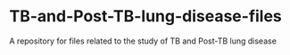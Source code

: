 # TB-and-Post-TB-lung-disease-files
A repository for files related to the study of TB and Post-TB lung disease
